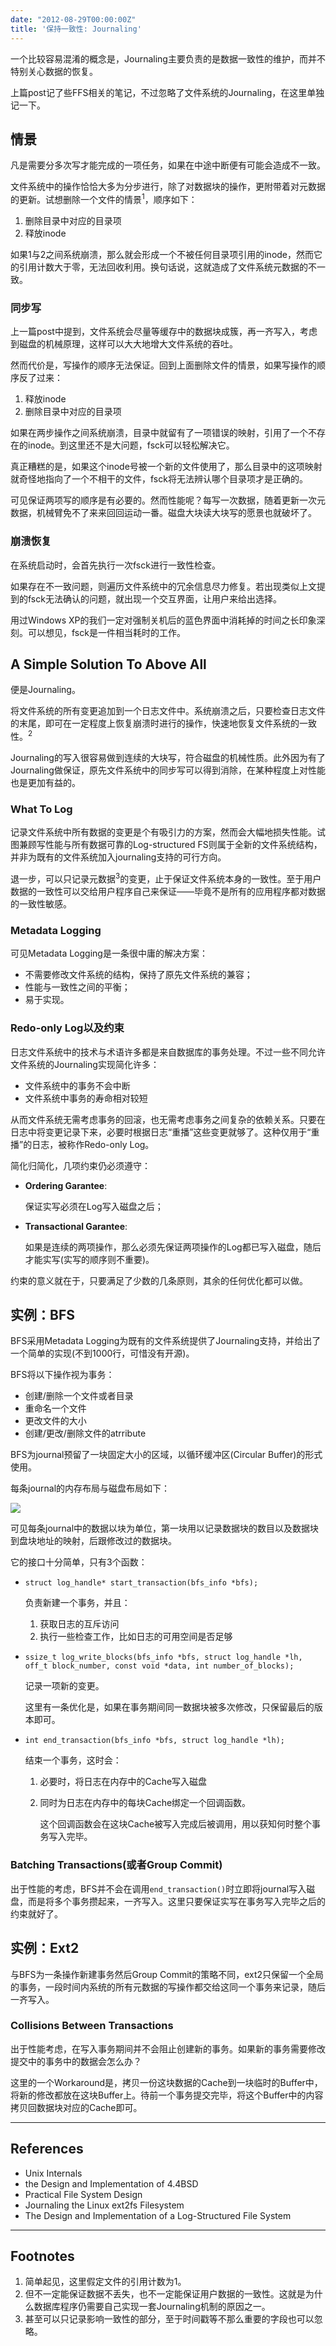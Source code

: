 ```yaml
---
date: "2012-08-29T00:00:00Z"
title: '保持一致性: Journaling'
---
```


一个比较容易混淆的概念是，Journaling主要负责的是数据一致性的维护，而并不特别关心数据的恢复。

上篇post记了些FFS相关的笔记，不过忽略了文件系统的Journaling，在这里单独记一下。

## 情景

凡是需要分多次写才能完成的一项任务，如果在中途中断便有可能会造成不一致。

文件系统中的操作恰恰大多为分步进行，除了对数据块的操作，更附带着对元数据的更新。试想删除一个文件的情景<sup>1</sup>，顺序如下：

1. 删除目录中对应的目录项
2. 释放inode

如果1与2之间系统崩溃，那么就会形成一个不被任何目录项引用的inode，然而它的引用计数大于零，无法回收利用。换句话说，这就造成了文件系统元数据的不一致。

### 同步写

上一篇post中提到，文件系统会尽量等缓存中的数据块成簇，再一齐写入，考虑到磁盘的机械原理，这样可以大大地增大文件系统的吞吐。

然而代价是，写操作的顺序无法保证。回到上面删除文件的情景，如果写操作的顺序反了过来：

1. 释放inode
2. 删除目录中对应的目录项

如果在两步操作之间系统崩溃，目录中就留有了一项错误的映射，引用了一个不存在的inode。到这里还不是大问题，fsck可以轻松解决它。

真正糟糕的是，如果这个inode号被一个新的文件使用了，那么目录中的这项映射就奇怪地指向了一个不相干的文件，fsck将无法辨认哪个目录项才是正确的。

可见保证两项写的顺序是有必要的。然而性能呢？每写一次数据，随着更新一次元数据，机械臂免不了来来回回运动一番。磁盘大块读大块写的愿景也就破坏了。

### 崩溃恢复

在系统启动时，会首先执行一次fsck进行一致性检查。

如果存在不一致问题，则遍历文件系统中的冗余信息尽力修复。若出现类似上文提到的fsck无法确认的问题，就出现一个交互界面，让用户来给出选择。

用过Windows XP的我们一定对强制关机后的蓝色界面中消耗掉的时间之长印象深刻。可以想见，fsck是一件相当耗时的工作。

## A Simple Solution To Above All

便是Journaling。

将文件系统的所有变更追加到一个日志文件中。系统崩溃之后，只要检查日志文件的末尾，即可在一定程度上恢复崩溃时进行的操作，快速地恢复文件系统的一致性。<sup>2</sup>

Journaling的写入很容易做到连续的大块写，符合磁盘的机械性质。此外因为有了Journaling做保证，原先文件系统中的同步写可以得到消除，在某种程度上对性能也是更加有益的。

### What To Log

记录文件系统中所有数据的变更是个有吸引力的方案，然而会大幅地损失性能。试图兼顾写性能与所有数据可靠的Log-structured FS则属于全新的文件系统结构，并非为既有的文件系统加入journaling支持的可行方向。

退一步，可以只记录元数据<sup>3</sup>的变更，止于保证文件系统本身的一致性。至于用户数据的一致性可以交给用户程序自己来保证——毕竟不是所有的应用程序都对数据的一致性敏感。

### Metadata Logging

可见Metadata Logging是一条很中庸的解决方案：

+ 不需要修改文件系统的结构，保持了原先文件系统的兼容；
+ 性能与一致性之间的平衡；
+ 易于实现。

### Redo-only Log以及约束

日志文件系统中的技术与术语许多都是来自数据库的事务处理。不过一些不同允许文件系统的Journaling实现简化许多：

+ 文件系统中的事务不会中断
+ 文件系统中事务的寿命相对较短

从而文件系统无需考虑事务的回滚，也无需考虑事务之间复杂的依赖关系。只要在日志中将变更记录下来，必要时根据日志“重播”这些变更就够了。这种仅用于“重播”的日志，被称作Redo-only Log。

简化归简化，几项约束仍必须遵守：

+ **Ordering Garantee**: 

  保证实写必须在Log写入磁盘之后；

+ **Transactional Garantee**: 

  如果是连续的两项操作，那么必须先保证两项操作的Log都已写入磁盘，随后才能实写(实写的顺序则不重要)。

约束的意义就在于，只要满足了少数的几条原则，其余的任何优化都可以做。

## 实例：BFS

BFS采用Metadata Logging为既有的文件系统提供了Journaling支持，并给出了一个简单的实现(不到1000行，可惜没有开源)。

BFS将以下操作视为事务：

+ 创建/删除一个文件或者目录
+ 重命名一个文件
+ 更改文件的大小
+ 创建/更改/删除文件的atrribute

BFS为journal预留了一块固定大小的区域，以循环缓冲区(Circular Buffer)的形式使用。

每条journal的内存布局与磁盘布局如下：

![](/images/bfs-journaling.jpg)

可见每条journal中的数据以块为单位，第一块用以记录数据块的数目以及数据块到盘块地址的映射，后跟修改过的数据块。 

它的接口十分简单，只有3个函数：

+ `struct log_handle* start_transaction(bfs_info *bfs);`

  负责新建一个事务，并且：

  1. 获取日志的互斥访问
  2. 执行一些检查工作，比如日志的可用空间是否足够

+ `ssize_t log_write_blocks(bfs_info *bfs, struct log_handle *lh, off_t block_number, const void *data, int number_of_blocks);`

  记录一项新的变更。

  这里有一条优化是，如果在事务期间同一数据块被多次修改，只保留最后的版本即可。

+ `int end_transaction(bfs_info *bfs, struct log_handle *lh);`

  结束一个事务，这时会：

  1. 必要时，将日志在内存中的Cache写入磁盘
  2. 同时为日志在内存中的每块Cache绑定一个回调函数。

     这个回调函数会在这块Cache被写入完成后被调用，用以获知何时整个事务写入完毕。

### Batching Transactions(或者Group Commit)

出于性能的考虑，BFS并不会在调用`end_transaction()`时立即将journal写入磁盘，而是将多个事务攒起来，一齐写入。这里只要保证实写在事务写入完毕之后的约束就好了。

## 实例：Ext2

与BFS为一条操作新建事务然后Group Commit的策略不同，ext2只保留一个全局的事务，一段时间内系统的所有元数据的写操作都交给这同一个事务来记录，随后一齐写入。

### Collisions Between Transactions

出于性能考虑，在写入事务期间并不会阻止创建新的事务。如果新的事务需要修改提交中的事务中的数据会怎么办？

这里的一个Workaround是，拷贝一份这块数据的Cache到一块临时的Buffer中，将新的修改都放在这块Buffer上。待前一个事务提交完毕，将这个Buffer中的内容拷贝回数据块对应的Cache即可。

-------------

## References

+ Unix Internals
+ the Design and Implementation of 4.4BSD
+ Practical File System Design
+ Journaling the Linux ext2fs Filesystem
+ The Design and Implementation of a Log-Structured File System

-------------

## Footnotes

1. 简单起见，这里假定文件的引用计数为1。
2. 但不一定能保证数据不丢失，也不一定能保证用户数据的一致性。这就是为什么数据库程序仍需要自己实现一套Journaling机制的原因之一。
3. 甚至可以只记录影响一致性的部分，至于时间戳等不那么重要的字段也可以忽略。
